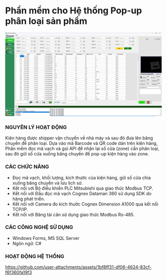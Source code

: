 # Phần mềm cho Hệ thống Pop-up phân loại sản phẩm
![Hasaki Popup System](/assets/hasaki2.jpg)
### NGUYÊN LÝ HOẠT ĐỘNG
Kiện hàng được shipper vận chuyển về nhà máy và sau đó đưa lên băng chuyền để phân loại. Dựa vào mã Barcode và QR code dán trên kiện hàng, Phần mềm đọc mã vạch và gọi API để nhận lại số cửa (zone) cần phân loại, sau đó gửi số cửa xuống băng chuyền để pop-up kiện hàng vào zone.
### CÁC CHỨC NĂNG
- Đọc mã vạch, khối lượng, kích thước của kiện hàng, gửi số cửa chia xuống băng chuyền và lưu lịch sử.
- Kết nối với Bộ điều khiển PLC Mitsubishi qua giao thức Modbus TCP.
- Kết nối với Đầu đọc mã vạch Cognex Dataman 360 sử dụng SDK do hãng phát triển.
- Kết nối với Camera đo kích thước Cognex Dimension A1000 qua kết nối TCP/IP.
- Kết nối với Băng tải cân sử dụng giao thức Modbus Rs-485.
### CÁC CÔNG NGHỆ SỬ DỤNG
- Windows Forms, MS SQL Server
- Ngôn ngữ: C#
### HOẠT ĐỘNG HỆ THỐNG
https://github.com/user-attachments/assets/1bf8ff31-df06-4624-83cf-f6f360fa19f3

